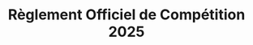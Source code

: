 ---
title: 'Règlement Officiel de Compétition 2025'
description: 'Téléchargez la dernière version des règles et règlements officiels de compétition pour tous les événements sanctionnés.'
category: 'Documents Officiels'
file: '/documents/FEMAT-Rulebook-2025-FR.pdf'
--- 